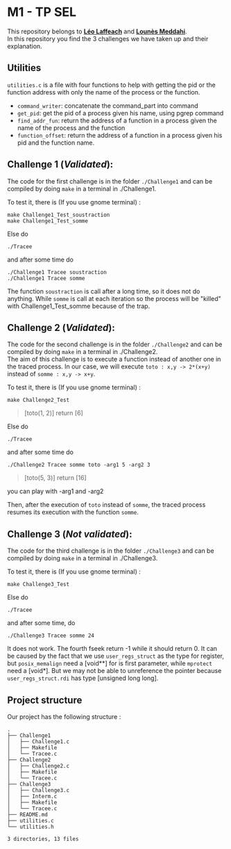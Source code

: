 # M1 - TP SEL 
This repository belongs to **<a href="https://github.com/Leo-Laffeach" target="_blank">Léo Laffeach</a>** and **<a href="https://github.com/LounesMD" target="_blank">Lounès Meddahi</a>**. <br>
In this repository you find the 3 challenges we have taken up and their explanation.

## Utilities
`utilities.c` is a file with four functions to help with getting the pid or the function address with only the name of the process or the function.

- `command_writer`: 
	concatenate the command_part into command
- `get_pid`:
        get the pid of a process given his name, using pgrep command
- `find_addr_fun`:
        return the address of a function in a process given the name of the process and the function
- `function_offset`:
        return the address of a function in a process given his pid and the function name.

## Challenge 1 (*Validated*):
The code for the first challenge is in the folder `./Challenge1` and can be compiled by doing `make` in a terminal in ./Challenge1.

To test it, there is (If you use gnome terminal) :

    make Challenge1_Test_soustraction
    make Challenge1_Test_somme

Else do

    ./Tracee
    
and after some time do

    ./Challenge1 Tracee soustraction
    ./Challenge1 Tracee somme

The function `soustraction` is call after a long time, so it does not do anything. While `somme` is call at each iteration so the process will be "killed" with Challenge1_Test_somme because of the trap.

## Challenge 2 (*Validated*):
The code for the second challenge is in the folder `./Challenge2` and can be compiled by doing `make` in a terminal in ./Challenge2. <br>
The aim of this challenge is to execute a function instead of another one in the traced process. In our case, we will execute `toto : x,y -> 2*(x+y)` instead of `somme : x,y -> x+y`.

To test it, there is (If you use gnome terminal) :

    make Challenge2_Test
    
   > [toto(1, 2)] return [6]

Else do

    ./Tracee
    
and after some time do

    ./Challenge2 Tracee somme toto -arg1 5 -arg2 3
    
   > [toto(5, 3)] return [16]
    
you can play with -arg1 and -arg2

Then, after the execution of `toto` instead of `somme`, the traced process resumes its execution with the function `somme`.

## Challenge 3 (*Not validated*):

The code for the third challenge is in the folder `./Challenge3` and can be compiled by doing `make` in a terminal in ./Challenge3.

To test it, there is (If you use gnome terminal) :

    make Challenge3_Test

Else do

    ./Tracee
    
and after some time, do

    ./Challenge3 Tracee somme 24


It does not work. The fourth fseek return -1 while it should return 0. 
It can be caused by the fact that we use `user_regs_struct` as the type for register,
but `posix_memalign` need a [void**] for is first parameter, while `mprotect` need a [void*].
But we may not be able to unreference the pointer because `user_regs_struct.rdi` has type [unsigned long long].

## Project structure
Our project has the following structure :

```
.
├── Challenge1
│   ├── Challenge1.c
│   ├── Makefile
│   └── Tracee.c
├── Challenge2
│   ├── Challenge2.c
│   ├── Makefile
│   └── Tracee.c
├── Challenge3
│   ├── Challenge3.c
│   ├── Interm.c
│   ├── Makefile
│   └── Tracee.c
├── README.md
├── utilities.c
└── utilities.h

3 directories, 13 files
```
